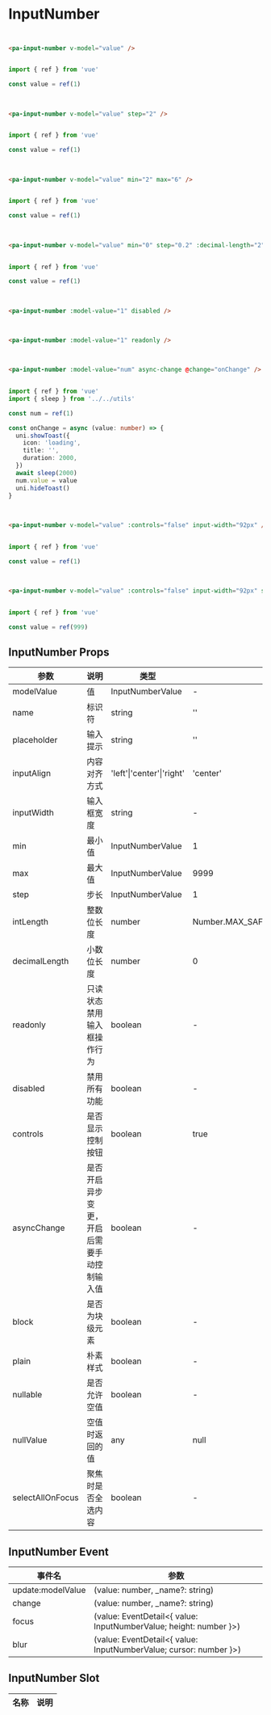 # InputNumber

<!--codes start-->

## 

```html [template]

<pa-input-number v-model="value" />

```
```ts [script]

import { ref } from 'vue'

const value = ref(1)

```
## 

```html [template]

<pa-input-number v-model="value" step="2" />

```
```ts [script]

import { ref } from 'vue'

const value = ref(1)

```
## 

```html [template]

<pa-input-number v-model="value" min="2" max="6" />

```
```ts [script]

import { ref } from 'vue'

const value = ref(1)

```
## 

```html [template]

<pa-input-number v-model="value" min="0" step="0.2" :decimal-length="2" />

```
```ts [script]

import { ref } from 'vue'

const value = ref(1)

```
## 

```html [template]

<pa-input-number :model-value="1" disabled />

```
## 

```html [template]

<pa-input-number :model-value="1" readonly />

```
## 

```html [template]

<pa-input-number :model-value="num" async-change @change="onChange" />

```
```ts [script]

import { ref } from 'vue'
import { sleep } from '../../utils'

const num = ref(1)

const onChange = async (value: number) => {
  uni.showToast({
    icon: 'loading',
    title: '',
    duration: 2000,
  })
  await sleep(2000)
  num.value = value
  uni.hideToast()
}

```
## 

```html [template]

<pa-input-number v-model="value" :controls="false" input-width="92px" />

```
```ts [script]

import { ref } from 'vue'

const value = ref(1)

```
## 

```html [template]

<pa-input-number v-model="value" :controls="false" input-width="92px" select-all-on-focus />

```
```ts [script]

import { ref } from 'vue'

const value = ref(999)

```

<!--codes end-->

## InputNumber Props

<!--props start-->

| 参数 | 说明 | 类型 | 默认值 |
| --- | ----- | --- | --- |
| modelValue | 值 | InputNumberValue | - |
| name | 标识符 | string |  '' |
| placeholder | 输入提示 | string |  '' |
| inputAlign | 内容对齐方式 | 'left'\|'center'\|'right' |  'center' |
| inputWidth | 输入框宽度 | string | - |
| min | 最小值 | InputNumberValue |  1 |
| max | 最大值 | InputNumberValue |  9999 |
| step | 步长 | InputNumberValue |  1 |
| intLength | 整数位长度 | number |  Number.MAX_SAFE_INTEGER.toString().length |
| decimalLength | 小数位长度 | number |  0 |
| readonly | 只读状态禁用输入框操作行为 | boolean | - |
| disabled | 禁用所有功能 | boolean | - |
| controls | 是否显示控制按钮 | boolean |  true |
| asyncChange | 是否开启异步变更，开启后需要手动控制输入值 | boolean | - |
| block | 是否为块级元素 | boolean | - |
| plain | 朴素样式 | boolean | - |
| nullable | 是否允许空值 | boolean | - |
| nullValue | 空值时返回的值 | any |  null |
| selectAllOnFocus | 聚焦时是否全选内容 | boolean | - |

<!--props end-->

## InputNumber Event

<!--event start-->

| 事件名 | 参数 |
| --- | --- |
| update:modelValue | (value: number, _name?: string)  |
| change | (value: number, _name?: string)  |
| focus | (value: EventDetail\<{ value: InputNumberValue; height: number }\>)  |
| blur | (value: EventDetail\<{ value: InputNumberValue; cursor: number }\>)  |

<!--event end-->

## InputNumber Slot

<!--slot start-->

| 名称 | 说明 |
| --- | --- |


<!--slot end-->

